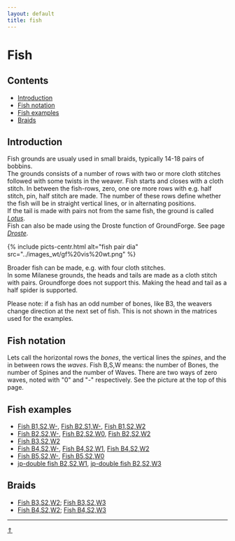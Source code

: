 ```yaml
---
layout: default
title: fish
---
```


# Fish

## Contents
* [Introduction](#introduction)
* [Fish notation](#fish-notation)
* [Fish examples](#fish-examples)
* [Braids](#braids)

## Introduction
Fish grounds are usualy used in small braids, typically 14-18 pairs of bobbins.     
The grounds consists of a number of rows with two or more cloth stitches followed with some twists in the weaver. Fish starts and closes with a cloth stitch. In between the fish-rows, zero, one ore more rows with e.g. half stitch, pin, half stitch are made. The number of these rows define whether the fish will be in straight vertical lines, or in alternating positions.        
If the tail is made with pairs not from the same fish, the ground is called [_Lotus_][lotus-page].    
Fish can also be made using the <span class="elem">Droste function</span> of GroundForge. See page [_Droste_][droste-page].

{% include picts-centr.html
     alt="fish pair dia"
     src="../images_wt/gf%20vis%20wt.png"
%}     

Broader fish can be made, e.g. with four cloth stitches.       
In some Milanese grounds, the heads and tails are made as a cloth stitch with pairs. Groundforge does not support this. Making the head and tail as a half spider is supported.    

Please note: if a fish has an odd number of bones, like B3, the weavers change direction at the next set of fish. This is not shown in the matrices used for the examples.   

## Fish notation
Lets call the horizontal rows the _bones_, the vertical lines the _spines_, and the in between rows the _waves_.
Fish B,S,W means: the number of Bones, the number of Spines and the number of Waves. There are two ways of zero waves, noted with "0" and "-" respectively. See the picture at the top of this page.

## Fish examples
* [Fish B1,S2,W-][T-12-], [Fish B2,S1,W-][T-21-], [Fish B1,S2,W2][T-122]
* [Fish B2,S2,W-][T-22-], [Fish B2,S2,W0][T-220], [Fish B2,S2,W2][T-222]      
* [Fish B3,S2,W2][T-322]               
* [Fish B4,S2,W-][T-42-], [Fish B4,S2,W1][T-421], [Fish B4,S2,W2][T-422]      
* [Fish B5,S2,W-][T-52-], [Fish B5,S2,W0][T-520]   
* [jp-double fish B2,S2,W1][TD-221], [jp-double fish B2,S2,W3][TD-223] 

## Braids
* [Fish B3,S2,W2][Z322]; [Fish B3,S2,W3][Z323]
* [Fish B4,S2,W2][Z422]; [Fish B4,S2,W3][Z423]


***
[&uArr;]()

[lotus-page]: ../docs/lotus
[droste-page]: ../docs/droste
[fish-gen]: ../images_wt/mx-fish.png
[fish-build]: ../images_wt/mx-fish-bld.png

[T-12-]: https://d-bl.github.io/GroundForge/tiles?patchWidth=9&patchHeight=11&m1=rrctctt&d1=ctc&e2=ctc&c2=ctcll&d3=ctc&a3=llctctt&e4=ctcrr&c4=ctc&footside=x-,xz,4-,xw&tile=-5-,0z2,-5-,6v9&headside=-7,YX,-X,VX&footsideStitch=ctc&tileStitch=ctc&headsideStitch=ctc&shiftColsSW=0&shiftRowsSW=4&shiftColsSE=3&shiftRowsSE=4

[T-21-]: https://d-bl.github.io/GroundForge/tiles?patchWidth=8&patchHeight=8&a1=ctc&a2=ctcr&tile=8,1&footsideStitch=ctctt&tileStitch=ctc&headsideStitch=ctctt&shiftColsSW=0&shiftRowsSW=2&shiftColsSE=1&shiftRowsSE=2

[T-22-]: https://d-bl.github.io/GroundForge/tiles?patchWidth=8&patchHeight=8&a1=ctc&a2=ctclll&b2=ctc&a3=ctc&b3=ctcrrr&tile=4-,12,88&footsideStitch=ctctt&tileStitch=ctc&headsideStitch=ctctt&shiftColsSW=0&shiftRowsSW=3&shiftColsSE=2&shiftRowsSE=3

[T-220]: https://d-bl.github.io/GroundForge/tiles?whiting=G14_P212&patchWidth=8&patchHeight=8&a1=ctc&a2=ctcll&b2=ctc&a3=ctc&b3=ctcrr&a4=ctctt&tile=5-,12,88,4-&footsideStitch=ctctt&tileStitch=ctc&headsideStitch=ctctt&shiftColsSW=-1&shiftRowsSW=4&shiftColsSE=1&shiftRowsSE=4

[TD-221]: https://d-bl.github.io/GroundForge/tiles?patchWidth=8&patchHeight=13&a1=ctct&b2=ct&a3=ctc&a4=ctcl&b4=ctc&a5=ctc&b5=ctcr&tile=4-,-5,5-,12,88,&footsideStitch=ctctt&tileStitch=ctc&headsideStitch=ctctt&shiftColsSW=0&shiftRowsSW=5&shiftColsSE=2&shiftRowsSE=5

[T-222]: https://d-bl.github.io/GroundForge/tiles?whiting=G16_P214&patchWidth=8&patchHeight=13&a1=ctctt&b2=ctctt&a3=ctc&a4=ctcll&b4=ctc&a5=ctc&b5=ctcrr&a6=ctctt&tile=5-,-5,5-,12,88,4-,&footsideStitch=ctctt&tileStitch=ctc&headsideStitch=ctctt&shiftColsSW=-1&shiftRowsSW=6&shiftColsSE=1&shiftRowsSE=6

[TD-223]: https://d-bl.github.io/GroundForge/tiles?patchWidth=8&patchHeight=17&b1=ctct&a2=ctct&b3=ct&a4=ctct&b5=ctc&a6=rctc&b6=ctc&a7=ctcr&b7=ctc&tile=-4,5-,-5,5-,-5,21,88,&footsideStitch=ctctt&tileStitch=ctc&headsideStitch=ctctt&shiftColsSW=0&shiftRowsSW=7&shiftColsSE=2&shiftRowsSE=7

[T-322]: https://d-bl.github.io/GroundForge/tiles?patchWidth=8&patchHeight=17&a1=ctct&b2=ctct&a3=ctc&a4=ctclll&b4=ctc&a5=ctc&b5=ctcrrr&a6=ctclll&b6=ctc&a7=ctct&tile=5-,-5,5-,12,88,11,4-,&footsideStitch=ctctt&tileStitch=ctc&headsideStitch=ctctt&shiftColsSW=-1&shiftRowsSW=7&shiftColsSE=1&shiftRowsSE=7

[T-42-]: https://d-bl.github.io/GroundForge/tiles?whiting=D16_P150&patchWidth=10&patchHeight=12&a1=ctc&a2=ctcll&b2=ctc&a3=ctc&b3=ctcrr&a4=ctcll&b4=ctc&a5=ctc&b5=ctcrr&tile=4-,12,88,11,88,&footsideStitch=ctctt&tileStitch=ctc&headsideStitch=ctctt&shiftColsSW=0&shiftRowsSW=5&shiftColsSE=2&shiftRowsSE=5

[T-421]: https://d-bl.github.io/GroundForge/tiles?whiting=E26_P174&patchWidth=10&patchHeight=16&a1=ctct&b2=ctc&a3=ctc&b3=ctcll&a4=ctcrr&b4=ctc&a5=ctc&b5=ctcll&a6=ctcrr&b6=ctc&b7=ctct&tile=5-,-5,21,88,11,88,-4,&footsideStitch=ctctt&tileStitch=ctc&headsideStitch=ctctt&shiftColsSW=0&shiftRowsSW=7&shiftColsSE=2&shiftRowsSE=7

[T-422]: https://d-bl.github.io/GroundForge/tiles?whiting=F16_P195&patchWidth=10&patchHeight=16&a1=ctct&b2=ctct&a3=ctc&a4=ctcll&b4=ctc&a5=ctc&b5=ctcrr&a6=ctcll&b6=ctc&a7=ctc&b7=ctcrr&a8=ctct&tile=5-,-5,5-,12,88,11,88,4-,&footsideStitch=ctctt&tileStitch=ctc&headsideStitch=ctctt&shiftColsSW=-1&shiftRowsSW=8&shiftColsSE=1&shiftRowsSE=8

[T-52-]: https://d-bl.github.io/GroundForge/tiles?patchWidth=10&patchHeight=14&a1=ctc&a2=ctcll&b2=ctc&a3=ctc&b3=ctcrr&a4=ctcll&b4=ctc&a5=ctc&b5=ctcrr&a6=ctcll&b6=ctc&tile=4-,12,88,11,88,11,&footsideStitch=ctctt&tileStitch=ctc&headsideStitch=ctctt&shiftColsSW=0&shiftRowsSW=6&shiftColsSE=2&shiftRowsSE=6

[T-520]: https://d-bl.github.io/GroundForge/tiles?patchWidth=10&patchHeight=14&a1=ctc&a2=ctcll&b2=ctc&a3=ctc&b3=ctcrr&a4=ctcll&b4=ctc&a5=ctc&b5=ctcrr&a6=ctcll&b6=ctc&a7=ctct&tile=5-,12,88,11,88,11,4-,&footsideStitch=ctctt&tileStitch=ctc&headsideStitch=ctctt&shiftColsSW=-1&shiftRowsSW=7&shiftColsSE=1&shiftRowsSE=7

[Z422]: https://d-bl.github.io/GroundForge/tiles?patchWidth=5&patchHeight=22&g1=ctt&c1=ctt&a1=ctctt&h2=ctctt&b2=ctc&g3=ctc&c3=ctc&b3=ctcll&g4=ctcrr&c4=ctcrr&b4=ctc&a4=ctctt&h5=ctctt&g5=ctc&c5=ctc&b5=ctcll&g6=ctcrr&c6=ctcrr&b6=ctc&a6=ctctt&h7=ctctt&b7=ctctt&g8=ctt&c8=ctt&a8=ctctt&h10=ctctt&a10=ctctr&g11=ctcll&g12=ctcrr&a12=rrctctt&h13=ctctt&g13=ctcll&a14=rrctctt&g15=ctctt&a15=rrctctt&h16=ctctt&footside=4,x,x,4,x,4,x,4,x,4,x,4,x,4,4,x&tile=-5,5-,12,88,11,88,4-,-5,&headside=5x,-7,5x,8x,17,8x,-7,5x,xx,w7,4x,8x,17,xx,7x,-7&footsideStitch=ctctt&tileStitch=ctc&headsideStitch=ctctt&shiftColsSW=-1&shiftRowsSW=8&shiftColsSE=1&shiftRowsSE=8

[Z423]: https://d-bl.github.io/GroundForge/tiles?patchWidth=6&patchHeight=22&i1=ctctt&c1=ctctt&a1=ctctt&b2=ctctt&c3=ctctt&a3=ctctt&i4=ctctt&b4=ctc&c5=ctcl&b5=ctcll&c6=ctcrr&b6=ctcr&a6=ctctt&i7=ctctt&c7=ctcl&b7=ctcll&i8=ctctt&c8=ctcrr&b8=ctcr&a8=ctctt&b9=ctctt&a10=ctctt&i11=ctctt&a12=ctctt&i13=ctctt&a15=ctctt&i16=ctctt&i17=ctctt&a17=ctctt&footside=4,x,4,x,x,4,x,4,x,4,x,4,x,x,4,x,4,x&tile=-5,5-,-5,5-,12,88,11,88,4-,-5,&headside=v8,yx,-x,w8,yx,vx,z7,v8,yx,vx,z7,-x,w8,yx,vx,z7,v8,yx,,&footsideStitch=ctctt&tileStitch=ctc&headsideStitch=ctctt&shiftColsSW=0&shiftRowsSW=9&shiftColsSE=2&shiftRowsSE=9

[Z322]: https://d-bl.github.io/GroundForge/tiles?patchWidth=5&patchHeight=22&h1=ctctt&d1=ctctctt&a1=ctctt&i2=ctctt&c2=ctctc&h3=ctc&d3=ctc&c3=ctcll&h4=ctcrr&d4=ctcrr&c4=ctc&a4=ctcttt&i5=ctctt&h5=ctc&d5=ctc&c5=ctcll&c6=ctctctt&a6=ctctt&i7=ctctt&d7=ctctctt&b7=ctctctt&c8=ctctctt&a8=ctctt&d9=ctctc&b9=ctctctt&h10=ctcrr&d10=ctc&c10=ctcrr&a10=ctctt&i11=ctctt&h11=ctcll&d11=ctcll&c11=ctc&d12=ctc&c12=ctcrr&a12=rrctctt&h13=ctctt&d13=ctctctt&i14=ctctt&c14=ctctctt&footside=4v,x-,xz,4v,xz,4-,x5,4-,x5,4v,xz,4v,xy,xz,&tile=-5,5-,12,88,11,4-,-5,5-,-5,98,11,88,-4,5-&headside=5x,-7,5x,8x,17,vx,z7,-x,wx,8x,17,xx,7x,-7,&footsideStitch=ctctt&tileStitch=ctc&headsideStitch=ctctt&shiftColsSW=0&shiftRowsSW=14&shiftColsSE=2&shiftRowsSE=14

[Z323]: https://d-bl.github.io/GroundForge/tiles?patchWidth=5&patchHeight=22&h1=ct&d1=ct&a1=ctctl&i2=ctctr&c2=ct&h3=ct&d3=ct&a3=ctctl&i4=ctctt&c4=ctc&h5=ctc&d5=ctc&c5=ctcll&h6=ctcrr&d6=ctcrr&c6=ctc&a6=ctctt&i7=ctctt&h7=ctc&d7=ctc&c7=ctcll&c8=ctct&a8=ctctl&i9=ctctr&d9=ct&b9=ct&c10=ct&a10=ctctl&i11=ctctr&d11=ct&b11=ct&c12=ctc&a12=ctctt&h13=ctcrr&d13=ctcrr&c13=ctc&i14=ctctt&h14=ctc&d14=ctc&c14=ctcll&h15=ctcrr&d15=ctcrr&c15=ctc&a15=ctctt&i16=ctctr&c16=ctct&footside=4v,xz,4v,x-,xz,4v,xz,4-,x5,4-,x5,4-,xw,xz,4v,xz&tile=-5,5-,-5,5-,12,88,11,4-,-5,5-,-5,5-,89,11,88,4-&headside=5x,-7,5x,-7,5x,8x,17,vx,z7,vx,z7,-x,9x,17,8x,-7&footsideStitch=ctctt&tileStitch=ctc&headsideStitch=ctctt&shiftColsSW=0&shiftRowsSW=16&shiftColsSE=2&shiftRowsSE=16

[T-122]: https://d-bl.github.io/GroundForge/tiles?patchWidth=8&patchHeight=17&a1=ct&b2=ct&b3=ct&a3=ct&b4=ct&a5=ct&b6=ct&a6=ct&tile=4-,-5,21,-4,5-,89&footsideStitch=ctctt&tileStitch=ct&headsideStitch=ctctt&shiftColsSW=0&shiftRowsSW=6&shiftColsSE=2&shiftRowsSE=6




